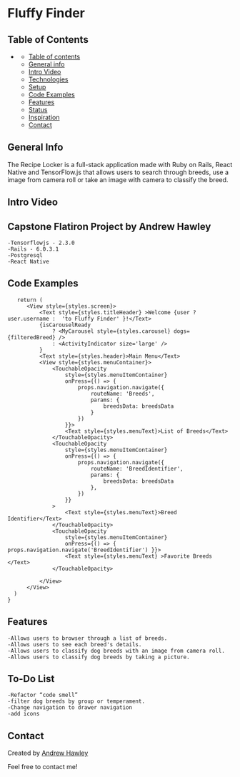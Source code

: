 # Fluffy Finder

## Table of Contents

- [](#)
  - [Table of contents](#table-of-contents)
  - [General info](#general-info)
  - [Intro Video](#intro-video)
  - [Technologies](#technologies)
  - [Setup](#setup)
  - [Code Examples](#code-examples)
  - [Features](#features)
  - [Status](#status)
  - [Inspiration](#inspiration)
  - [Contact](#contact)
  
## General Info

The Recipe Locker is a full-stack application made with Ruby on Rails, React Native and TensorFlow.js that allows users to search through breeds, 
use a image from camera roll or take an image with camera to classify the breed.

## Intro Video

## Capstone Flatiron Project by Andrew Hawley

    -Tensorflowjs - 2.3.0
    -Rails - 6.0.3.1
    -Postgresql
    -React Native

## Code Examples
  ```
     return (
        <View style={styles.screen}>
            <Text style={styles.titleHeader} >Welcome {user ? user.username :  'to Fluffy Finder' }!</Text>
            {isCarouselReady
                ? <MyCarousel style={styles.carousel} dogs={filteredBreed} />
                : <ActivityIndicator size='large' />
            }
            <Text style={styles.header}>Main Menu</Text>
            <View style={styles.menuContainer}>
                <TouchableOpacity
                    style={styles.menuItemContainer}
                    onPress={() => {
                        props.navigation.navigate({
                            routeName: 'Breeds',
                            params: {
                                breedsData: breedsData
                            }
                        })
                    }}>
                    <Text style={styles.menuText}>List of Breeds</Text>
                </TouchableOpacity>
                <TouchableOpacity
                    style={styles.menuItemContainer}
                    onPress={() => {
                        props.navigation.navigate({
                            routeName: 'BreedIdentifier',
                            params: {
                                breedsData: breedsData
                            },
                        })
                    }}
                >
                    <Text style={styles.menuText}>Breed Identifier</Text>
                </TouchableOpacity>
                <TouchableOpacity
                    style={styles.menuItemContainer}
                    onPress={() => { props.navigation.navigate('BreedIdentifier') }}>
                    <Text style={styles.menuText} >Favorite Breeds </Text>
                </TouchableOpacity>

            </View>
        </View>
    )
}

  ```
## Features

    -Allows users to browser through a list of breeds.
    -Allows users to see each breed's details.
    -Allows users to classify dog breeds with an image from camera roll.
    -Allows users to classify dog breeds by taking a picture.

## To-Do List

    -Refactor “code smell”
    -filter dog breeds by group or temperament.
    -Change navigation to drawer navigation
    -add icons


## Contact

Created by [Andrew Hawley](https://www.linkedin.com/in/andrew-hawley-695299182/)

Feel free to contact me!
